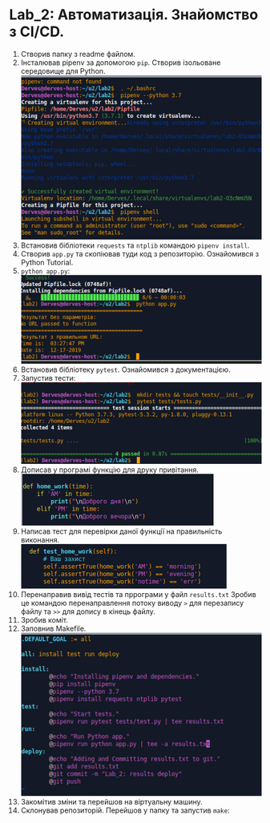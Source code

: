 # Lab_2: Автоматизація. Знайомство з CI/CD.

1. Створив папку з readme файлом.
2. Інсталював pipenv за допомогою `pip`. Створив ізольоване середовище для Python.
![](img/pipenv.png)
3. Встановив бібліотеки `requests` та `ntplib` командою `pipenv install`.
4. Створив `app.py` та скопіював туди код з репозиторію. Ознайомився з Python Tutorial.
5. `python app.py`:
![](img/runapp.png)
6. Встановив бібліотеку `pytest`. Ознайомився з документацією.
7. Запустив тести:
![](img/tests.png)
8. Дописав у програмі функцію для друку привітання.
![](img/print-hello.png)
9. Написав тест для перевірки даної функції на правильність виконання.
![](img/test-app.png)
10. Перенаправив вивід тестів та пррограми у файл `results.txt` Зробив це командою перенаправлення потоку виводу `>` для перезапису файлу та `>>` для допису в кінець файлу.
11. Зробив коміт.
12. Заповнив Makefile.
![](img/makefile.png)
13. Закомітив зміни та перейшов на віртуальну машину.
14. Склонував репозиторій. Перейшов у папку та запустив `make`:
